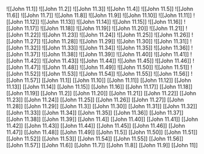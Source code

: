 ![[John 11.1]]
![[John 11.2]]
![[John 11.3]]
![[John 11.4]]
![[John 11.5]]
![[John 11.6]]
![[John 11.7]]
![[John 11.8]]
![[John 11.9]]
![[John 11.10]]
![[John 11.11]]
![[John 11.12]]
![[John 11.13]]
![[John 11.14]]
![[John 11.15]]
![[John 11.16]]
![[John 11.17]]
![[John 11.18]]
![[John 11.19]]
![[John 11.20]]
![[John 11.21]]
![[John 11.22]]
![[John 11.23]]
![[John 11.24]]
![[John 11.25]]
![[John 11.26]]
![[John 11.27]]
![[John 11.28]]
![[John 11.29]]
![[John 11.30]]
![[John 11.31]]
![[John 11.32]]
![[John 11.33]]
![[John 11.34]]
![[John 11.35]]
![[John 11.36]]
![[John 11.37]]
![[John 11.38]]
![[John 11.39]]
![[John 11.40]]
![[John 11.41]]
![[John 11.42]]
![[John 11.43]]
![[John 11.44]]
![[John 11.45]]
![[John 11.46]]
![[John 11.47]]
![[John 11.48]]
![[John 11.49]]
![[John 11.50]]
![[John 11.51]]
![[John 11.52]]
![[John 11.53]]
![[John 11.54]]
![[John 11.55]]
![[John 11.56]]
![[John 11.57]]
[[John 11.1]]
[[John 11.10]]
[[John 11.11]]
[[John 11.12]]
[[John 11.13]]
[[John 11.14]]
[[John 11.15]]
[[John 11.16]]
[[John 11.17]]
[[John 11.18]]
[[John 11.19]]
[[John 11.2]]
[[John 11.20]]
[[John 11.21]]
[[John 11.22]]
[[John 11.23]]
[[John 11.24]]
[[John 11.25]]
[[John 11.26]]
[[John 11.27]]
[[John 11.28]]
[[John 11.29]]
[[John 11.3]]
[[John 11.30]]
[[John 11.31]]
[[John 11.32]]
[[John 11.33]]
[[John 11.34]]
[[John 11.35]]
[[John 11.36]]
[[John 11.37]]
[[John 11.38]]
[[John 11.39]]
[[John 11.4]]
[[John 11.40]]
[[John 11.41]]
[[John 11.42]]
[[John 11.43]]
[[John 11.44]]
[[John 11.45]]
[[John 11.46]]
[[John 11.47]]
[[John 11.48]]
[[John 11.49]]
[[John 11.5]]
[[John 11.50]]
[[John 11.51]]
[[John 11.52]]
[[John 11.53]]
[[John 11.54]]
[[John 11.55]]
[[John 11.56]]
[[John 11.57]]
[[John 11.6]]
[[John 11.7]]
[[John 11.8]]
[[John 11.9]]
[[John 11]]

